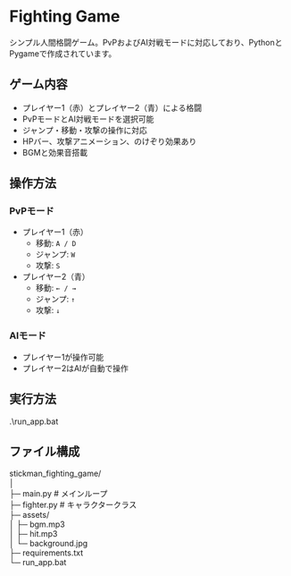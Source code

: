 # Fighting Game

シンプル人間格闘ゲーム。PvPおよびAI対戦モードに対応しており、PythonとPygameで作成されています。

## ゲーム内容
- プレイヤー1（赤）とプレイヤー2（青）による格闘
- PvPモードとAI対戦モードを選択可能
- ジャンプ・移動・攻撃の操作に対応
- HPバー、攻撃アニメーション、のけぞり効果あり
- BGMと効果音搭載

## 操作方法

### PvPモード
- プレイヤー1（赤）
  - 移動: `A / D`
  - ジャンプ: `W`
  - 攻撃: `S`
- プレイヤー2（青）
  - 移動: `← / →`
  - ジャンプ: `↑`
  - 攻撃: `↓`

### AIモード
- プレイヤー1が操作可能
- プレイヤー2はAIが自動で操作


## 実行方法
.\run_app.bat

## ファイル構成
stickman_fighting_game/  
│  
├─ main.py          # メインループ  
├─ fighter.py       # キャラクタークラス  
├─ assets/  
│   ├─ bgm.mp3  
│   ├─ hit.mp3  
│   └─ background.jpg  
├─ requirements.txt  
└─ run_app.bat  

